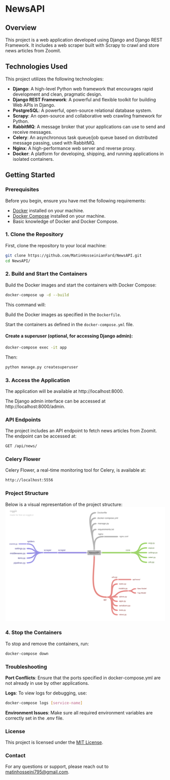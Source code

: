 # NewsAPI

## Overview

This project is a web application developed using Django and Django REST Framework. It includes a web scraper built with Scrapy to crawl and store news articles from Zoomit.

## Technologies Used

This project utilizes the following technologies:

- **Django**: A high-level Python web framework that encourages rapid development and clean, pragmatic design.
- **Django REST Framework**: A powerful and flexible toolkit for building Web APIs in Django.
- **PostgreSQL**: A powerful, open-source relational database system.
- **Scrapy**: An open-source and collaborative web crawling framework for Python.
- **RabbitMQ**: A message broker that your applications can use to send and receive messages.
- **Celery**: An asynchronous task queue/job queue based on distributed message passing, used with RabbitMQ.
- **Nginx**: A high-performance web server and reverse proxy.
- **Docker**: A platform for developing, shipping, and running applications in isolated containers.

## Getting Started


### Prerequisites

Before you begin, ensure you have met the following requirements:
- [Docker](https://www.docker.com/get-started) installed on your machine.
- [Docker Compose](https://docs.docker.com/compose/install/) installed on your machine.
- Basic knowledge of Docker and Docker Compose.


### 1. Clone the Repository

First, clone the repository to your local machine:

```bash
git clone https://github.com/MatinHosseinianFard/NewsAPI.git
cd NewsAPI/
```

### 2. Build and Start the Containers
Build the Docker images and start the containers with Docker Compose:

```bash
docker-compose up -d --build
```

This command will:

Build the Docker images as specified in the `Dockerfile`.

Start the containers as defined in the `docker-compose.yml` file.


#### Create a superuser (optional, for accessing Django admin):
```bash
docker-compose exec -it app
```
Then:
```bash
python manage.py createsuperuser
```

### 3. Access the Application
The application will be available at http://localhost:8000.

The Django admin interface can be accessed at http://localhost:8000/admin.

### API Endpoints
The project includes an API endpoint to fetch news articles from Zoomit. The endpoint can be accessed at:
```bash
GET /api/news/
```

### Celery Flower
Celery Flower, a real-time monitoring tool for Celery, is available at:
```bash
http://localhost:5556
```

### Project Structure
Below is a visual representation of the project structure:
[![Structure](https://github.com/MatinHosseinianFard/NewsAPI/blob/main/structure.png)](https://coggle.it/)

### 4. Stop the Containers
To stop and remove the containers, run:

```bash
docker-compose down
```

### Troubleshooting
**Port Conflicts**: Ensure that the ports specified in docker-compose.yml are not already in use by other applications.

**Logs**: To view logs for debugging, use:

```bash
docker-compose logs [service-name]
```

**Environment Issues**: Make sure all required environment variables are correctly set in the .env file.

### License
This project is licensed under the [MIT License](https://github.com/MatinHosseinianFard/NewsAPI/blob/main/LICENSE).

### Contact
For any questions or support, please reach out to matinhosseini795@gmail.com.

